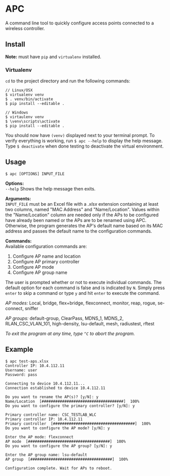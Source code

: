 # APC
A command line tool to quickly configure access points connected to a
wireless controller.

## Install

**Note:** must have `pip` and `virtualenv` installed.

### Virtualenv
`cd` to the project directory and run the following commands:
```
// Linux/OSX
$ virtualenv venv
$ . venv/bin/activate
$ pip install --editable .

// Windows
$ virtaulenv venv
$ \venv\scripts\activate
$ pip install --editable .
```
You should now have `(venv)` displayed next to your terminal prompt.
To verify everything is working, run `$ apc --help` to display the help
message. Type `$ deactivate`  when done testing to deactivate the
virtual environment.

## Usage
`$ apc [OPTIONS] INPUT_FILE` <br>

**Options:**<br>
`--help` Shows the help message then exits.

**Arguments:**<br>
`INPUT_FILE` must be an Excel file with a *.xlsx* extension
containing at least two columns, named "MAC Address" and
"Name/Location". Values within the "Name/Location" column are needed
only if the APs to be configured have already been named or the
APs are to be renamed using APC. Otherwise, the program generates the
AP's default name based on its MAC address and passes the default name
to the configuration commands.

**Commands:**<br>
Available configuration commands are:<br>
1. Configure AP name and location
2. Configure AP primary controller
3. Configure AP mode
4. Configure AP group name

The user is prompted whether or not to execute individual commands.
The default option for each command is false and is indicated by `N`.
Simply press `enter` to skip a command or type `y` and hit `enter` to
execute the command.

*AP modes:* Local, bridge, flex+bridge, flexconnect, monitor, reap,
rogue, se-connect, sniffer

*AP groups:* default-group, ClearPass, MDNS_1, MDNS_2,
RLAN_CSC_VLAN_101, high-density, lsu-default, mesh, radiustest, rftest

*To exit the program at any time, type `^C` to abort the program.*

## Example
    $ apc test-aps.xlsx
    Controller IP: 10.4.112.11
    Username: user
    Password: pass

    Connecting to device 10.4.112.11...
    Connection established to device 10.4.112.11

    Do you want to rename the AP(s)? [y/N]: y
    Name/Location  [####################################]  100%
    Do you want to configure the primary controller? [y/N]: y

    Primary controller name: CSC_TESTLAB_WLC
    Primary controller IP: 10.4.112.11
    Primary controller  [####################################]  100%
    Do you want to configure the AP mode? [y/N]: y

    Enter the AP mode: flexconnect
    AP mode  [####################################]  100%
    Do you want to configure the AP group? [y/N]: y

    Enter the AP group name: lsu-default
    AP group  [####################################]  100%

    Configuration complete. Wait for APs to reboot.


